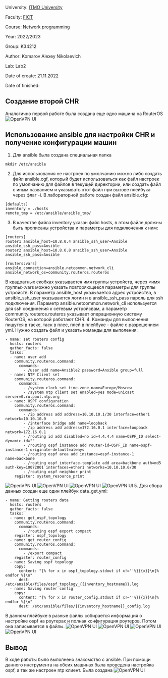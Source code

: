 University: [ITMO University](https://itmo.ru/ru/)

Faculty: [FICT](https://fict.itmo.ru)

Course: [Network programming](https://github.com/itmo-ict-faculty/network-programming)

Year: 2022/2023

Group: K34212

Author: Komarov Alexey Nikolaevich

Lab: Lab2

Date of create: 21.11.2022

Date of finished: 

## Создание второй CHR

Аналогично первой работе была создана еще одно машина на RouterOS
![OpenVPN UI](/lab1/lab_2_1.png)

## Использование ansible для настройки CHR и получение конфигурации машин

1. Для ansible была создана специальная папка
```
mkdir /etc/ansible
```
2. Для использования не настроек по умолчанию можно либо создать файл ansible.cgf, который будет использоваться как файл настроек по умолчанию для файлов в текущей директории, или создать файл с иным названием и указывать этот файл при вызове плейбука через флаг -i. В лабораторной работе создан файл ansible.cfg:
```
[defaults]
inventory = ./hosts
remote_tmp = /etc/ansible/ansible_tmp/
```
3. В качестве файла inventory указан файл hosts, в этом файле должны быть прописаны устройства и параметры для подключения к ним:
```
[routers]
router1 ansible_host=10.8.0.4 ansible_ssh_user=Ansible ansible_ssh_pass=Ansible
router2 ansible_host=10.8.0.8 ansible_ssh_user=Ansible ansible_ssh_pass=Ansible

[routers:vars]
ansible_connection=ansible.netcommon.network_cli
ansible_network_os=community.routeros.routeros
```
В квадратных скобках указывается имя группы устройств, через <имя группы>:vars можно указать повторяющееся параметры для группы устройств. В параметр ansible_host указывается адрес устройства, в ansible_ssh_user указываются логин и в ansible_ssh_pass пароль для ssh подключения. Параметр ansible.netcommon.network_cli используется для ssh соединения к сетевым устройсвам, а параметр community.routeros.routeros указывает операционную систему RouterOS, на которой работают CHR.
4. Команды для выполнения пишутся в таске, таск в плее, плей в плейбуке - файле с разрешением yml. Нужно создать файл и указать команды для выполения:
```
- name: set routers config
  hosts: routers
  gather_facts: false
  tasks:
  - name: user add
    community.routeros.command:
      commands:
        - /user add name=Ansible2 password=Ansible group=full
  - name: NTP Client set
    community.routeros.command:
      commands:
        - /system clock set time-zone-name=Europe/Moscow
        - /system ntp client set enabled=yes mode=unicast server=0.ru.pool.ntp.org
  - name: OSPF configuration
    community.routeros.command:
      commands:
        - /ip address add address=10.10.10.1/30 interface=ether1 network=10.10.10.0
        - /interface bridge add name=loopback
        - /ip address add address=172.16.0.1 interface=loopback network=172.16.0.1
        - /routing id add disabled=no id=4.4.4.4 name=OSPF_ID select-dynamic-id=""
        - /routing ospf instance add router-id=OSPF_ID name=ospf-instance-1 originate-default=always
        - /routing ospf area add instance=ospf-instance-1 name=backbone
        - /routing ospf interface-template add area=backbone auth=md5 auth-key=10072001 interfaces=ether1 networks=10.10.10.0/30
        - /routing ospf neighbor print
    register: system_resource_print
```
![OpenVPN UI](/lab1/lab_2_2.png)
![OpenVPN UI](/lab1/lab_2_3.png)
![OpenVPN UI](/lab1/lab_3_4.png)
![OpenVPN UI](/lab1/lab_2_5.png)
5. Для сбора данных создан еще один плейбук data_get.yml:
```
- name: Getting routers data
  hosts: routers
  gather_facts: false
  tasks:
  - name: get_ospf_topology
    community.routeros.command:
      commands:
        - /routing ospf export compact
    register: ospf_topology
  - name: get_router_config
    community.routeros.command:
      commands:
        - /export compact
    register: router_config
  - name: Saving ospf topology
    copy:
      content: "{% for x in ospf_topology.stdout if x!=''%}{{x}}\n{% endfor %}\n"
      dest: /etc/ansible/files/ospf_topology_{{inventory_hostname}}.log
  - name: Saving router config
    copy:
      content: "{% for x in router_config.stdout if x!=''%}{{x}}\n{% endfor %}\n"
      dest: /etc/ansible/files/{{inventory_hostname}}_config.log

```
В данном плэйбуке в разные файлы собирается информация о настройке ospf на роутерах и полная конфигурация роутеров. Потом она записывается в файлы. 
![OpenVPN UI](/lab1/lab_2_6.png)
![OpenVPN UI](/lab1/lab_2_7.png)
![OpenVPN UI](/lab1/lab_2_8.png)
![OpenVPN UI](/lab1/lab_2_9.png)

## Вывод

В ходе работы было выполнено знакомство с ansible. При помощи данного инструмента на обеих машинах была проведена настройка ospf, а так же настроен ntp клиент. Была создана 
![OpenVPN UI](/lab1/lab_2_10.png)
